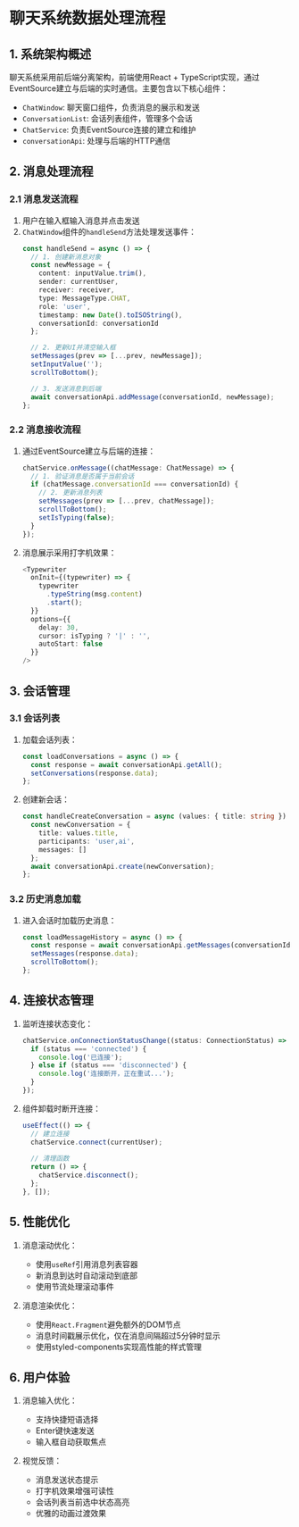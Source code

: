 # 聊天系统数据处理流程

## 1. 系统架构概述

聊天系统采用前后端分离架构，前端使用React + TypeScript实现，通过EventSource建立与后端的实时通信。主要包含以下核心组件：

- `ChatWindow`: 聊天窗口组件，负责消息的展示和发送
- `ConversationList`: 会话列表组件，管理多个会话
- `ChatService`: 负责EventSource连接的建立和维护
- `conversationApi`: 处理与后端的HTTP通信

## 2. 消息处理流程

### 2.1 消息发送流程

1. 用户在输入框输入消息并点击发送
2. `ChatWindow`组件的`handleSend`方法处理发送事件：
   ```typescript
   const handleSend = async () => {
     // 1. 创建新消息对象
     const newMessage = {
       content: inputValue.trim(),
       sender: currentUser,
       receiver: receiver,
       type: MessageType.CHAT,
       role: 'user',
       timestamp: new Date().toISOString(),
       conversationId: conversationId
     };

     // 2. 更新UI并清空输入框
     setMessages(prev => [...prev, newMessage]);
     setInputValue('');
     scrollToBottom();

     // 3. 发送消息到后端
     await conversationApi.addMessage(conversationId, newMessage);
   };
   ```

### 2.2 消息接收流程

1. 通过EventSource建立与后端的连接：
   ```typescript
   chatService.onMessage((chatMessage: ChatMessage) => {
     // 1. 验证消息是否属于当前会话
     if (chatMessage.conversationId === conversationId) {
       // 2. 更新消息列表
       setMessages(prev => [...prev, chatMessage]);
       scrollToBottom();
       setIsTyping(false);
     }
   });
   ```

2. 消息展示采用打字机效果：
   ```typescript
   <Typewriter
     onInit={(typewriter) => {
       typewriter
         .typeString(msg.content)
         .start();
     }}
     options={{
       delay: 30,
       cursor: isTyping ? '|' : '',
       autoStart: false
     }}
   />
   ```

## 3. 会话管理

### 3.1 会话列表

1. 加载会话列表：
   ```typescript
   const loadConversations = async () => {
     const response = await conversationApi.getAll();
     setConversations(response.data);
   };
   ```

2. 创建新会话：
   ```typescript
   const handleCreateConversation = async (values: { title: string }) => {
     const newConversation = {
       title: values.title,
       participants: 'user,ai',
       messages: []
     };
     await conversationApi.create(newConversation);
   };
   ```

### 3.2 历史消息加载

1. 进入会话时加载历史消息：
   ```typescript
   const loadMessageHistory = async () => {
     const response = await conversationApi.getMessages(conversationId);
     setMessages(response.data);
     scrollToBottom();
   };
   ```

## 4. 连接状态管理

1. 监听连接状态变化：
   ```typescript
   chatService.onConnectionStatusChange((status: ConnectionStatus) => {
     if (status === 'connected') {
       console.log('已连接');
     } else if (status === 'disconnected') {
       console.log('连接断开，正在重试...');
     }
   });
   ```

2. 组件卸载时断开连接：
   ```typescript
   useEffect(() => {
     // 建立连接
     chatService.connect(currentUser);
     
     // 清理函数
     return () => {
       chatService.disconnect();
     };
   }, []);
   ```

## 5. 性能优化

1. 消息滚动优化：
   - 使用`useRef`引用消息列表容器
   - 新消息到达时自动滚动到底部
   - 使用节流处理滚动事件

2. 消息渲染优化：
   - 使用`React.Fragment`避免额外的DOM节点
   - 消息时间戳展示优化，仅在消息间隔超过5分钟时显示
   - 使用styled-components实现高性能的样式管理

## 6. 用户体验

1. 消息输入优化：
   - 支持快捷短语选择
   - Enter键快速发送
   - 输入框自动获取焦点

2. 视觉反馈：
   - 消息发送状态提示
   - 打字机效果增强可读性
   - 会话列表当前选中状态高亮
   - 优雅的动画过渡效果